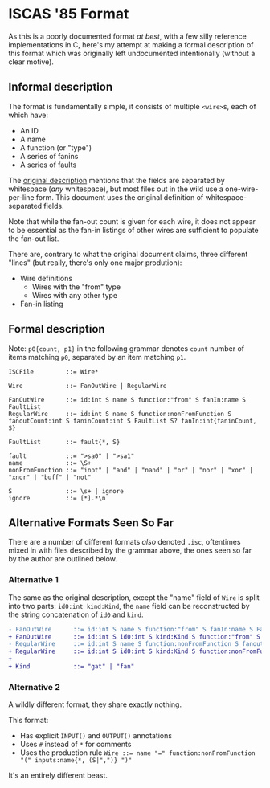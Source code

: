# ISCAS '85 Format

As this is a poorly documented format _at best_, with a few silly reference implementations in C, here's my attempt at making a formal description of this format which was originally left undocumented intentionally (without a clear motive).

## Informal description

The format is fundamentally simple, it consists of multiple `<wire>`s, each of which have:
- An ID
- A name
- A function (or "type")
- A series of fanins
- A series of faults

The [original description](https://davidkebo.com/documents/iscas85.pdf) mentions that the fields are separated by whitespace (_any_ whitespace), but most files out in the wild use a one-wire-per-line form.
This document uses the original definition of whitespace-separated fields.

Note that while the fan-out count is given for each wire, it does not appear to be essential as the fan-in listings of other wires are sufficient to populate the fan-out list.

There are, contrary to what the original document claims, three different "lines" (but really, there's only one major prodution):
- Wire definitions
    + Wires with the "from" type
    + Wires with any other type
- Fan-in listing

## Formal description

Note: `p0{count, p1}` in the following grammar denotes `count` number of items matching `p0`, separated by an item matching `p1`.

```ebnf
ISCFile         ::= Wire*

Wire            ::= FanOutWire | RegularWire

FanOutWire      ::= id:int S name S function:"from" S fanIn:name S FaultList
RegularWire     ::= id:int S name S function:nonFromFunction S fanoutCount:int S faninCount:int S FaultList S? fanIn:int{faninCount, S}

FaultList       ::= fault{*, S}

fault           ::= ">sa0" | ">sa1"
name            ::= \S+
nonFromFunction ::= "inpt" | "and" | "nand" | "or" | "nor" | "xor" | "xnor" | "buff" | "not"

S               ::= \s+ | ignore
ignore          ::= [*].*\n
```

## Alternative Formats Seen So Far

There are a number of different formats _also_ denoted `.isc`, oftentimes mixed in with files described by the grammar above, the ones seen so far by the author are outlined below.

### Alternative 1

The same as the original description, except the "name" field of `Wire` is split into two parts: `id0:int kind:Kind`, the `name` field can be reconstructed by the string concatenation of `id0` and `kind`.
```diff
- FanOutWire      ::= id:int S name S function:"from" S fanIn:name S FaultList
+ FanOutWire      ::= id:int S id0:int S kind:Kind S function:"from" S fanIn:name S FaultList
- RegularWire     ::= id:int S name S function:nonFromFunction S fanoutCount:int S faninCount:int S FaultList S? fanIn:int{faninCount, S}
+ RegularWire     ::= id:int S id0:int S kind:Kind S function:nonFromFunction S fanoutCount:int S faninCount:int S FaultList S? fanIn:int{faninCount, S}
+
+ Kind            ::= "gat" | "fan"
```

### Alternative 2

A wildly different format, they share exactly nothing.

This format:
- Has explicit `INPUT()` and `OUTPUT()` annotations
- Uses `#` instead of `*` for comments
- Uses the production rule `Wire ::= name "=" function:nonFromFunction "(" inputs:name{*, (S|",")} ")"`

It's an entirely different beast.